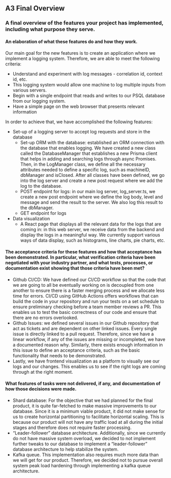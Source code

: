 ## A3 Final Overview

### A final overview of the features your project has implemented, including what purpose they serve.

#### An elaboration of what these features do and how they work.

Our main goal for the new features is to create an application where we implement a logging system. Therefore, we are able to meet the following criteria:

- Understand and experiment with log messages - correlation id, context id, etc.
- This logging system would allow one machine to log multiple inputs from various servers.
- Begin with a single endpoint that reads and writes to our PSQL database from our logging system.
- Have a simple page on the web browser that presents relevant information

In order to achieve that, we have accomplished the following features:

- Set-up of a logging server to accept log requests and store in the database
  - Set-up ORM with the database: established an ORM connection with the database that enables logging. We have created a new class called the DatabaseManager that establishes a new Prisma client that helps in adding and searching logs through async Promises. Then, in the LogManager class, we define all the necessary attributes needed to define a specific log, such as machineID, dbManager and isClosed. After all classes have been defined, we go into the log server and create a new post request where we add the log to the database.
  - POST endpoint for logs: in our main log server, log_server.ts, we create a new post endpoint where we define the log body, level and message and send the result to the server. We also log this result to the dbManager.
  - GET endpoint for logs
- Data visualization
  - A React page that displays all the relevant data for the logs that are coming in: in this web server, we receive data from the backend and display the logs in a meaningful way. We currently support various ways of data display, such as histograms, line charts, pie charts, etc.

#### The acceptance criteria for these features and how that acceptance has been demonstrated. In particular, what verification criteria have been negotiated with your industry partner, and what tests, processes, or documentation exist showing that those criteria have been met?

- Github CI/CD: We have defined our CI/CD workflow so that the code that we are going to all be eventually working on is decoupled from one another to ensure there is a faster merging process and we allocate less time for errors. CI/CD using GitHub Actions offers workflows that can build the code in your repository and run your tests on a set schedule to ensure preliminary checking before a team member reviews a PR. This enables us to test the basic correctness of our code and ensure that there are no errors overlooked.
- Github Issues: we defined several issues in our Github repository that act as tickets and are dependent on other linked issues. Every single issue is directly linked to a pull request. Therefore, since we have a linear workflow, if any of the issues are missing or incompleted, we have a documented reason why. Similarly, there exists enough information in this issue to define an acceptance criteria, such as the basic functionality that needs to be demonstrated.
- Lastly, we have frontend visualization as a platform to visually see our logs and our changes. This enables us to see if the right logs are coming through at the right moment.

#### What features of tasks were not delivered, if any, and documentation of how those decisions were made.

- Shard database: For the objective that we had planned for the final product, it is quite far-fetched to make massive improvements to our database. Since it is a minimum viable product, it did not make sense for us to create horizontal partitioning to facilitate horizontal scaling. This is because our product will not have any traffic load at all during the initial stages and therefore does not require faster processing.
- “Leader-follower” database architecture. Additionally, since we currently do not have massive system overload, we decided to not implement further tweaks to our database to implement a “leader-follower” database architecture to help stabilize the system.
- Kafka queue. This implementation also requires much more data than we will get for our product. Therefore, we decided not to pursue overall system peak load hardening through implementing a kafka queue architecture.
